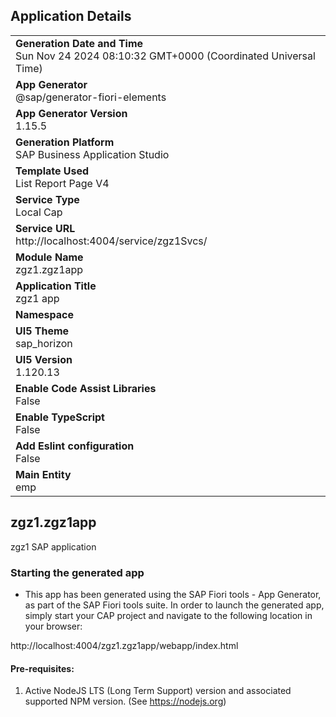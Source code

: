 ## Application Details
|               |
| ------------- |
|**Generation Date and Time**<br>Sun Nov 24 2024 08:10:32 GMT+0000 (Coordinated Universal Time)|
|**App Generator**<br>@sap/generator-fiori-elements|
|**App Generator Version**<br>1.15.5|
|**Generation Platform**<br>SAP Business Application Studio|
|**Template Used**<br>List Report Page V4|
|**Service Type**<br>Local Cap|
|**Service URL**<br>http://localhost:4004/service/zgz1Svcs/|
|**Module Name**<br>zgz1.zgz1app|
|**Application Title**<br>zgz1 app|
|**Namespace**<br>|
|**UI5 Theme**<br>sap_horizon|
|**UI5 Version**<br>1.120.13|
|**Enable Code Assist Libraries**<br>False|
|**Enable TypeScript**<br>False|
|**Add Eslint configuration**<br>False|
|**Main Entity**<br>emp|

## zgz1.zgz1app

zgz1 SAP application

### Starting the generated app

-   This app has been generated using the SAP Fiori tools - App Generator, as part of the SAP Fiori tools suite.  In order to launch the generated app, simply start your CAP project and navigate to the following location in your browser:

http://localhost:4004/zgz1.zgz1app/webapp/index.html

#### Pre-requisites:

1. Active NodeJS LTS (Long Term Support) version and associated supported NPM version.  (See https://nodejs.org)


